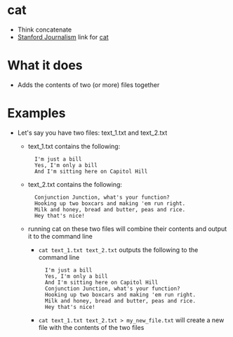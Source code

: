cat
===

* Think concatenate
* [Stanford Journalism](http://journalism.stanford.edu/) link for [cat](http://www.compciv.org/unix-tools/#cat)

What it does
============

* Adds the contents of two (or more) files together

Examples
========

* Let's say you have two files: text_1.txt and text_2.txt

    * text_1.txt contains the following:

            I'm just a bill
            Yes, I'm only a bill
            And I'm sitting here on Capitol Hill

    * text_2.txt contains the following:

            Conjunction Junction, what's your function?
            Hooking up two boxcars and making 'em run right.
            Milk and honey, bread and butter, peas and rice.
            Hey that's nice!

    * running cat on these two files will combine their contents and output it to the command line

        * ```cat text_1.txt text_2.txt``` outputs the following to the command line

                I'm just a bill
                Yes, I'm only a bill
                And I'm sitting here on Capitol Hill
                Conjunction Junction, what's your function?
                Hooking up two boxcars and making 'em run right.
                Milk and honey, bread and butter, peas and rice.
                Hey that's nice!

        * ```cat text_1.txt text_2.txt > my_new_file.txt``` will create a new file with the contents of the two files
